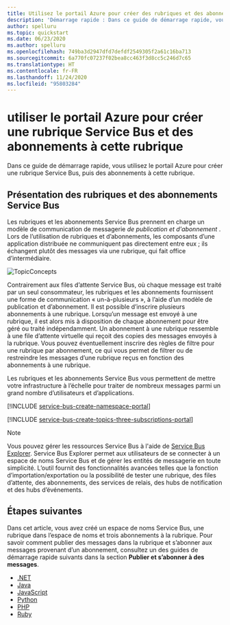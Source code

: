 ```yaml
---
title: Utilisez le portail Azure pour créer des rubriques et des abonnements Service Bus
description: 'Démarrage rapide : Dans ce guide de démarrage rapide, vous allez apprendre à créer une rubrique Service Bus et des abonnements à cette rubrique à l’aide du portail Azure.'
author: spelluru
ms.topic: quickstart
ms.date: 06/23/2020
ms.author: spelluru
ms.openlocfilehash: 749ba3d2947dfd7defdf2549305f2a61c16ba713
ms.sourcegitcommit: 6a770fc07237f02bea8cc463f3d8cc5c246d7c65
ms.translationtype: HT
ms.contentlocale: fr-FR
ms.lasthandoff: 11/24/2020
ms.locfileid: "95803284"
---
```

# <a name="use-the-azure-portal-to-create-a-service-bus-topic-and-subscriptions-to-the-topic"></a>utiliser le portail Azure pour créer une rubrique Service Bus et des abonnements à cette rubrique
Dans ce guide de démarrage rapide, vous utilisez le portail Azure pour créer une rubrique Service Bus, puis des abonnements à cette rubrique. 

## <a name="what-are-service-bus-topics-and-subscriptions"></a>Présentation des rubriques et des abonnements Service Bus
Les rubriques et les abonnements Service Bus prennent en charge un modèle de communication de messagerie *de publication et d'abonnement* . Lors de l’utilisation de rubriques et d’abonnements, les composants d’une application distribuée ne communiquent pas directement entre eux ; ils échangent plutôt des messages via une rubrique, qui fait office d’intermédiaire.

![TopicConcepts](./media/service-bus-java-how-to-use-topics-subscriptions/sb-topics-01.png)

Contrairement aux files d’attente Service Bus, où chaque message est traité par un seul consommateur, les rubriques et les abonnements fournissent une forme de communication « un-à-plusieurs », à l’aide d’un modèle de publication et d’abonnement. Il est possible d’inscrire plusieurs abonnements à une rubrique. Lorsqu’un message est envoyé à une rubrique, il est alors mis à disposition de chaque abonnement pour être géré ou traité indépendamment. Un abonnement à une rubrique ressemble à une file d’attente virtuelle qui reçoit des copies des messages envoyés à la rubrique. Vous pouvez éventuellement inscrire des règles de filtre pour une rubrique par abonnement, ce qui vous permet de filtrer ou de restreindre les messages d’une rubrique reçus en fonction des abonnements à une rubrique.

Les rubriques et les abonnements Service Bus vous permettent de mettre votre infrastructure à l’échelle pour traiter de nombreux messages parmi un grand nombre d’utilisateurs et d’applications.

[!INCLUDE [service-bus-create-namespace-portal](../../includes/service-bus-create-namespace-portal.md)]

[!INCLUDE [service-bus-create-topics-three-subscriptions-portal](../../includes/service-bus-create-topics-three-subscriptions-portal.md)]

> [!NOTE]
> Vous pouvez gérer les ressources Service Bus à l'aide de [Service Bus Explorer](https://github.com/paolosalvatori/ServiceBusExplorer/). Service Bus Explorer permet aux utilisateurs de se connecter à un espace de noms Service Bus et de gérer les entités de messagerie en toute simplicité. L’outil fournit des fonctionnalités avancées telles que la fonction d’importation/exportation ou la possibilité de tester une rubrique, des files d’attente, des abonnements, des services de relais, des hubs de notification et des hubs d’événements. 

## <a name="next-steps"></a>Étapes suivantes
Dans cet article, vous avez créé un espace de noms Service Bus, une rubrique dans l’espace de noms et trois abonnements à la rubrique. Pour savoir comment publier des messages dans la rubrique et s’abonner aux messages provenant d’un abonnement, consultez un des guides de démarrage rapide suivants dans la section **Publier et s’abonner à des messages**. 

- [.NET](service-bus-dotnet-how-to-use-topics-subscriptions.md)
- [Java](service-bus-java-how-to-use-topics-subscriptions.md)
- [JavaScript](service-bus-nodejs-how-to-use-topics-subscriptions.md)
- [Python](service-bus-python-how-to-use-topics-subscriptions.md)
- [PHP](service-bus-php-how-to-use-topics-subscriptions.md)
- [Ruby](service-bus-ruby-how-to-use-topics-subscriptions.md)